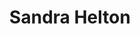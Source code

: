 ---
layout: layouts/profile.liquid
title: Sandra Helton
id: sandrahelton36
prefix: 
first: Sandra
middle: 
last: Helton
suffix: 
email: 
currentTitle: Corporate Board Director
currentOrg: Covetrus, OptiNose
bio: Sandra L. Helton serves on the Boards of Directors and chairs the Audit Committees of OptiNose, a global specialty pharmaceutical company, and Covetrus, a global animal health technology and services company, where she is also on the Nominating and Governance Committee. From 2001 to 2022 she served on the Board of Directors of Principal Financial Group, a global diversified financial institution, where she chaired the Audit Committee and Finance Committee, of which she was founding chair, and served on Principal’s Executive Committee. Prior to the 2016 acquisition of Lexmark International Inc., she served on its Board of Directors and Finance and Audit Committee. Ms. Helton also served on the board of Covance Inc., a leading global drug development services company, prior to its 2015 acquisition. She chaired the Finance and Audit Committee and served on Covance’s Nominating and Governance Committee. <br /><br />Ms. Helton brings a global business perspective, strategic and financial expertise, and corporate transformation experience from a variety of industries to the boards on which she serves. She is passionate about achieving long term value for investors through delivering innovative, high quality products and services to customers with a fully engaged workforce. She has been recognized for her board leadership, most recently when she was named one of NACD’s 2021 Directorship 100 honorees, in acknowledgment of significant boardroom impact. <br /><br />Ms. Helton was Executive Vice President and Chief Financial Officer, and member of the Board of Directors of Telephone and Data Systems, Inc. where her responsibilities included strategic planning, finance and information systems. Ms. Helton also served on the Boards of United States Cellular Corporation and Aerial Corporation, TDS’s publicly traded subsidiaries. <br /><br />Before TDS, Ms. Helton was Vice President, Corporate Controller of Compaq Computer Corporation. Prior to Compaq, Ms. Helton held over a dozen increasingly responsible positions with Corning Incorporated, beginning her career in an engineering capacity and progressing through a series of engineering, finance and strategy roles to become Senior Vice President and Treasurer of Corning, Inc. <br /><br />Ms. Helton currently serves on the Board of Northwestern Memorial Foundation. She previously served on the Board of Northwestern Memorial Health Care, a nationally recognized academic medical center, where she chaired the Audit Committee and was a member of the Executive, Finance and Investment Committees. She has served in leadership positions on numerous non-profit boards, including Chairman of the Corning Foundation, President of the Board of the Rockwell Museum and member of the Metropolitan Museum of Art Business Council. <br /><br />She is a member of the CAQ (Center for Audit Quality) Steering Committee, Central Audit Committee Leadership Network, National Association of Corporate Directors and its Risk Oversight Council, Women Corporate Directors, The Chicago Network, and International Women’s Forum. <br /><br />Ms. Helton holds an S.M. in Finance from Massachusetts Institute of Technology and graduated summa cum laude with a B.S. in Mathematics from the University of Kentucky. In 2009 she was inducted into the University of Kentucky College of Arts and Sciences Hall of Fame.
linkedin: 
tiktok: 
twitter: 
aboutme: 
insta: 
orgURL: 
snapchat: 
personalURL: 
smallHeadshotURL: assets/images/headshots/
originalHeadshotURL: assets/images/headshots/
tags-experience: 
    - Accounting
    - B2B
    - Capital Markets
    - Corporate Development
    - Cybersecurity
    - DEI
    - Digital
    - Digital Transformation
    - ESG Experience
    - Finance
    - Global
    - Governance
    - Information Security
    - Mergers & Acquisitions
    - Privacy
    - Public Companies
    - SEC Qualified Financial Expert
    - Transformational and Growth
    - Accounting
    - B2B
    - B2C
    - Capital Markets
    - Corporate Development
    - DEI
    - Digital Transformation
    - Finance
    - Global
    - Governance
    - HR / Human Resources
    - Information Security
    - International
    - Legal
    - Mergers & Acquisitions
    - Public Companies
    - SEC Qualified Financial Expert
    - Transformational and Growth
tags-current-industries: 
    - Accounting
    - Architecture
    - Design
    - Education and Health Services
    - Educational Services
    - Financial Activities
    - Health Care and Social Assistance
    - Museums, Historical Sites, and Similar Institutions
    - Professional and Business Services
    - Technology
tags-current-position: 
    - CFO / Chief Financial Officer
tags-past-industries: 
    - Accounting
    - Administrative and Support Services
    - Ambulatory Health Care Services
    - Architecture
    - Art Services
    - Arts, Entertainment, and Recreation
    - Community Development/Organizing
    - Computer and Electronic Product Manufacturing
    - Corporate Directorships
    - Cultural Institution
    - Data Processing, Hosting, and Related Services
    - Education and Health Services
    - Educational Services
    - Electrical Equipment, Appliance, and Component Manufacturing
    - Engineering
    - Finance and Insurance
    - Financial Activities
    - Goods-Producing Industries
    - Health Care and Social Assistance
    - Hospitals
    - Information
    - Insurance Carriers and Related Activities
    - Investment Management
    - Management of Companies and Enterprises
    - Manufacturing
    - Medical Equipment/Devices
    - Miscellaneous Manufacturing
    - Museums, Historical Sites, and Similar Institutions
    - Other Information Services
    - Performing Arts, Spectator Sports, and Related Industries
    - PR/Communications
    - Securities, Commodity Contracts, and Other Financial Investments and Related Activities
    - Service-Providing Industries
    - Technology
    - Telecommunications
tags-past-position: 
tags-current-board-service: 
    - Corporate Public
tags-past-board-service: 
    - Corporate Public
boards-current-corporate-private: 
boards-current-corporate-public: 
    - Covetrus, Director, Chair of Audit Committee, member of Nominating/Governance Committee
    - OptiNose, Director, Chair of Audit Committee
boards-current-nonprofit: 
boards-current-privateequity: 
boards-current-spac: 
boards-current-vc: 
boards-past-corporate-private: 
boards-past-corporate-public: 
    - Principal Financial Group, Director, Executive Committee, Audit Committee Chair, Finance Committee Chair, Strategic Issues Committee
    - Lexmark International, Director, Audit and Finance Committee, IT Risk Committee
    - Covance Inc., Director, Audit and Finance Committee Chair, Nominating/Governance Committee member
    - Lukens Steel, Director, Audit Committee, Finance Committee and Nominating/Governance Committee member
boards-past-nonprofit: 
boards-past-privateequity: 
boards-past-spac: 
boards-past-vc: 
---